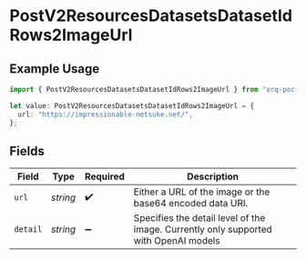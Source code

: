# PostV2ResourcesDatasetsDatasetIdRows2ImageUrl

## Example Usage

```typescript
import { PostV2ResourcesDatasetsDatasetIdRows2ImageUrl } from "orq-poc-typescript/models/operations";

let value: PostV2ResourcesDatasetsDatasetIdRows2ImageUrl = {
  url: "https://impressionable-netsuke.net/",
};
```

## Fields

| Field                                                                                | Type                                                                                 | Required                                                                             | Description                                                                          |
| ------------------------------------------------------------------------------------ | ------------------------------------------------------------------------------------ | ------------------------------------------------------------------------------------ | ------------------------------------------------------------------------------------ |
| `url`                                                                                | *string*                                                                             | :heavy_check_mark:                                                                   | Either a URL of the image or the base64 encoded data URI.                            |
| `detail`                                                                             | *string*                                                                             | :heavy_minus_sign:                                                                   | Specifies the detail level of the image. Currently only supported with OpenAI models |